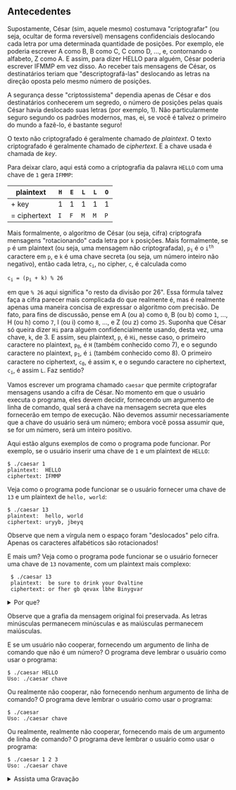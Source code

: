 ## Antecedentes

Supostamente, César (sim, aquele mesmo) costumava "criptografar" (ou seja, ocultar de forma reversível) mensagens confidenciais deslocando cada letra por uma determinada quantidade de posições. Por exemplo, ele poderia escrever A como B, B como C, C como D, ..., e, contornando o alfabeto, Z como A. E assim, para dizer HELLO para alguém, César poderia escrever IFMMP em vez disso. Ao receber tais mensagens de César, os destinatários teriam que "descriptografá-las" deslocando as letras na direção oposta pelo mesmo número de posições.

A segurança desse "criptossistema" dependia apenas de César e dos destinatários conhecerem um segredo, o número de posições pelas quais César havia deslocado suas letras (por exemplo, 1). Não particularmente seguro segundo os padrões modernos, mas, ei, se você é talvez o primeiro do mundo a fazê-lo, é bastante seguro!

O texto não criptografado é geralmente chamado de _plaintext_. O texto criptografado é geralmente chamado de _ciphertext_. E a chave usada é chamada de _key_.

Para deixar claro, aqui está como a criptografia da palavra `HELLO` com uma chave de `1` gera `IFMMP`:

<table>
  <thead>
    <tr>
      <th>plaintext</th>
      <th><code class="language-plaintext highlighter-rouge">H</code></th>
      <th><code class="language-plaintext highlighter-rouge">E</code></th>
      <th><code class="language-plaintext highlighter-rouge">L</code></th>
      <th><code class="language-plaintext highlighter-rouge">L</code></th>
      <th><code class="language-plaintext highlighter-rouge">O</code></th>
    </tr>
  </thead>
  <tbody>
    <tr>
      <td>+ key</td>
      <td>1</td>
      <td>1</td>
      <td>1</td>
      <td>1</td>
      <td>1</td>
    </tr>
    <tr>
      <td>= ciphertext</td>
      <td><code class="language-plaintext highlighter-rouge">I</code></td>
      <td><code class="language-plaintext highlighter-rouge">F</code></td>
      <td><code class="language-plaintext highlighter-rouge">M</code></td>
      <td><code class="language-plaintext highlighter-rouge">M</code></td>
      <td><code class="language-plaintext highlighter-rouge">P</code></td>
    </tr>
  </tbody>
</table>

Mais formalmente, o algoritmo de César (ou seja, cifra) criptografa mensagens "rotacionando" cada letra por `k` posições. Mais formalmente, se `p` é um plaintext (ou seja, uma mensagem não criptografada), <code>p<sub>i</sub></code> é o <code>i<sup>th</sup></code> caractere em `p`, e `k` é uma chave secreta (ou seja, um número inteiro não negativo), então cada letra, <code>c<sub>i</sub></code>, no cipher, `c`, é calculada como

<code>c<sub>i</sub> = (p<sub>i</sub> + k) % 26</code>

em que `% 26` aqui significa "o resto da divisão por 26". Essa fórmula talvez faça a cifra parecer mais complicada do que realmente é, mas é realmente apenas uma maneira concisa de expressar o algoritmo com precisão. De fato, para fins de discussão, pense em A (ou a) como `0`, B (ou b) como `1`, ..., H (ou h) como `7`, I (ou i) como `8`, ..., e Z (ou z) como `25`. Suponha que César só queira dizer `Hi` para alguém confidencialmente usando, desta vez, uma chave, `k`, de 3. E assim, seu plaintext, `p`, é `Hi`, nesse caso, o primeiro caractere no plaintext, <code>p<sub>0</sub></code>, é `H` (também conhecido como 7), e o segundo caractere no plaintext, <code>p<sub>1</sub></code>, é `i` (também conhecido como 8). O primeiro caractere no ciphertext, <code>c<sub>0</sub></code>, é assim `K`, e o segundo caractere no ciphertext, <code>c<sub>i</sub></code>, é assim `L`. Faz sentido?

Vamos escrever um programa chamado `caesar` que permite criptografar mensagens usando a cifra de César. No momento em que o usuário executa o programa, eles devem decidir, fornecendo um argumento de linha de comando, qual será a chave na mensagem secreta que eles fornecerão em tempo de execução. Não devemos assumir necessariamente que a chave do usuário será um número; embora você possa assumir que, se for um número, será um inteiro positivo.

Aqui estão alguns exemplos de como o programa pode funcionar. Por exemplo, se o usuário inserir uma chave de `1` e um plaintext de `HELLO`:

    $ ./caesar 1
    plaintext:  HELLO
    ciphertext: IFMMP

Veja como o programa pode funcionar se o usuário fornecer uma chave de `13` e um plaintext de `hello, world`:

    $ ./caesar 13
    plaintext:  hello, world
    ciphertext: uryyb, jbeyq

Observe que nem a vírgula nem o espaço foram "deslocados" pelo cifra. Apenas os caracteres alfabéticos são rotacionados!

E mais um? Veja como o programa pode funcionar se o usuário fornecer uma chave de `13` novamente, com um plaintext mais complexo:

     $ ./caesar 13
     plaintext:  be sure to drink your Ovaltine
     ciphertext: or fher gb qevax lbhe Binygvar

<details><summary>Por que?</summary><div class="ratio ratio-16x9" data-video=""><iframe allow="accelerometer; autoplay; encrypted-media; gyroscope; picture-in-picture" allowfullscreen="" class="border" data-video="" src="https://www.youtube.com/embed/9K4FsAHB-C8?modestbranding=0&amp;rel=0&amp;showinfo=0"></iframe></div></details>

Observe que a grafia da mensagem original foi preservada. As letras minúsculas permanecem minúsculas e as maiúsculas permanecem maiúsculas.

E se um usuário não cooperar, fornecendo um argumento de linha de comando que não é um número? O programa deve lembrar o usuário como usar o programa:

    $ ./caesar HELLO
    Uso: ./caesar chave

Ou realmente não cooperar, não fornecendo nenhum argumento de linha de comando? O programa deve lembrar o usuário como usar o programa:

    $ ./caesar
    Uso: ./caesar chave

Ou realmente, realmente não cooperar, fornecendo mais de um argumento de linha de comando? O programa deve lembrar o usuário como usar o programa:

    $ ./caesar 1 2 3
    Uso: ./caesar chave

<details><summary>Assista uma Gravação</summary><script async="" data-autoplay="1" data-cols="100" data-loop="1" data-rows="12" id="asciicast-JnlhDTjc264WfGSoNxc0hsjEY" src="https://asciinema.org/a/JnlhDTjc264WfGSoNxc0hsjEY.js"></script></details>